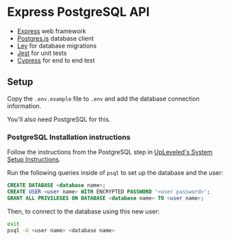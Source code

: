 # Express PostgreSQL API

- [Express](https://nextjs.org/) web framework
- [Postgres.js](https://github.com/porsager/postgres) database client
- [Ley](https://github.com/lukeed/ley) for database migrations
- [Jest](https://jestjs.io/en/) for unit tests
- [Cypress](https://www.cypress.io/) for end to end test

## Setup

Copy the `.env.example` file to `.env` and add the database connection information.

You'll also need PostgreSQL for this.

### PostgreSQL Installation instructions

Follow the instructions from the PostgreSQL step in [UpLeveled's System Setup Instructions](https://github.com/upleveled/system-setup/blob/master/readme.md).

Run the following queries inside of `psql` to set up the database and the user:

```sql
CREATE DATABASE <database name>;
CREATE USER <user name> WITH ENCRYPTED PASSWORD '<user password>';
GRANT ALL PRIVILEGES ON DATABASE <database name> TO <user name>;
```

Then, to connect to the database using this new user:

```sh
exit
psql -U <user name> <database name>
```
